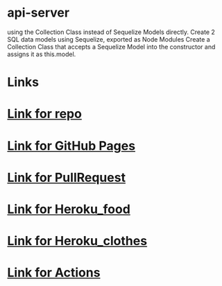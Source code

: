 # api-server
using the Collection Class instead of Sequelize Models directly.
Create 2 SQL data models using Sequelize, exported as Node Modules
Create a Collection Class that accepts a Sequelize Model into the constructor and assigns it as this.model.
# Links
# [Link for repo](https://github.com/HebaAlhamaydh/api-server)
# [Link for GitHub Pages](https://hebaalhamaydh.github.io/api-server/)
# [Link for PullRequest](https://github.com/HebaAlhamaydh/api-server/pulls)
# [Link for Heroku_food](https://heba-api-server.herokuapp.com/food)
# [Link for Heroku_clothes](https://heba-api-server.herokuapp.com/clothes)
# [Link for  Actions](https://github.com/HebaAlhamaydh/api-server/actions)

